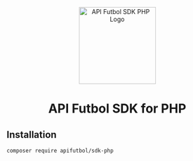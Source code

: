 <p align="center">
  <a href="https://api.futbol" target="_blank">
    <img src="https://user-images.githubusercontent.com/1545490/99835924-3967f800-2b5d-11eb-9d57-69284f5299e3.png" width="175" alt="API Futbol SDK PHP Logo"/>
  </a>
</p>

<h1 align="center">
  API Futbol SDK for PHP
</h1>

## Installation

```
composer require apifutbol/sdk-php
```
